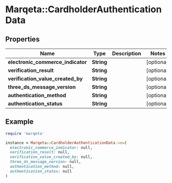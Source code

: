 # Marqeta::CardholderAuthenticationData

## Properties

| Name | Type | Description | Notes |
| ---- | ---- | ----------- | ----- |
| **electronic_commerce_indicator** | **String** |  | [optional] |
| **verification_result** | **String** |  | [optional] |
| **verification_value_created_by** | **String** |  | [optional] |
| **three_ds_message_version** | **String** |  | [optional] |
| **authentication_method** | **String** |  | [optional] |
| **authentication_status** | **String** |  | [optional] |

## Example

```ruby
require 'marqeta'

instance = Marqeta::CardholderAuthenticationData.new(
  electronic_commerce_indicator: null,
  verification_result: null,
  verification_value_created_by: null,
  three_ds_message_version: null,
  authentication_method: null,
  authentication_status: null
)
```

